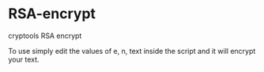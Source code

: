 # RSA-encrypt
cryptools RSA encrypt

To use simply edit the values of e, n, text inside the script and it will encrypt your text.
